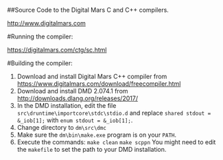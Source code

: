 ##Source Code to the Digital Mars C and C++ compilers.

http://www.digitalmars.com

#Running the compiler:

https://digitalmars.com/ctg/sc.html

#Building the compiler:

1. Download and install Digital Mars C++ compiler from https://www.digitalmars.com/download/freecompiler.html
2. Download and install DMD 2.074.1 from http://downloads.dlang.org/releases/2017/
3. In the DMD installation, edit the file `src\druntime\importcore\stdc\stdio.d` and replace
   `shared stdout = &_iob[1];`
   with
   `enum stdout = &_iob[1];`.
4. Change directory to `dm\src\dmc`
5. Make sure the `dm\bin\make.exe` program is on your `PATH`.
6. Execute the commands:
   `make clean`
   `make scppn`
You might need to edit the `makefile` to set the path to your DMD installation.
